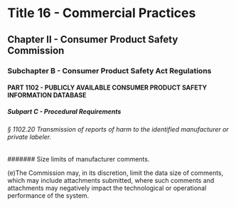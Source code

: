 
# Title 16 - Commercial Practices
## Chapter II - Consumer Product Safety Commission
### Subchapter B - Consumer Product Safety Act Regulations
#### PART 1102 - PUBLICLY AVAILABLE CONSUMER PRODUCT SAFETY INFORMATION DATABASE
##### Subpart C - Procedural Requirements
###### § 1102.20 Transmission of reports of harm to the identified manufacturer or private labeler.
####### Size limits of manufacturer comments.

(e)The Commission may, in its discretion, limit the data size of comments, which may include attachments submitted, where such comments and attachments may negatively impact the technological or operational performance of the system.
